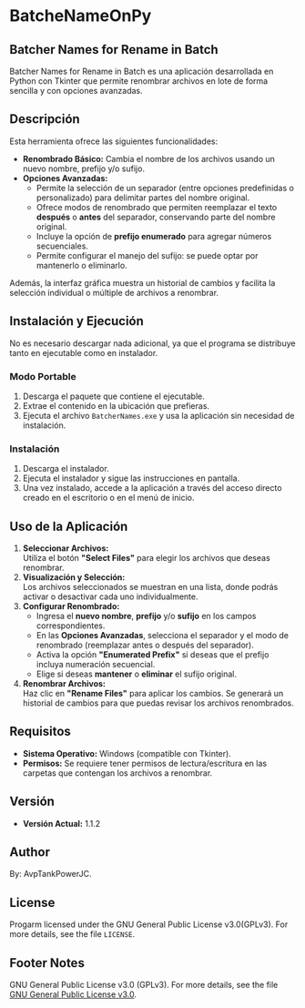 
# BatcheNameOnPy

## Batcher Names for Rename in Batch

Batcher Names for Rename in Batch es una aplicación desarrollada en Python con Tkinter que permite renombrar archivos en lote de forma sencilla y con opciones avanzadas.

## Descripción

Esta herramienta ofrece las siguientes funcionalidades:
- **Renombrado Básico:** Cambia el nombre de los archivos usando un nuevo nombre, prefijo y/o sufijo.
- **Opciones Avanzadas:**  
  - Permite la selección de un separador (entre opciones predefinidas o personalizado) para delimitar partes del nombre original.
  - Ofrece modos de renombrado que permiten reemplazar el texto **después** o **antes** del separador, conservando parte del nombre original.
  - Incluye la opción de **prefijo enumerado** para agregar números secuenciales.
  - Permite configurar el manejo del sufijo: se puede optar por mantenerlo o eliminarlo.

Además, la interfaz gráfica muestra un historial de cambios y facilita la selección individual o múltiple de archivos a renombrar.

## Instalación y Ejecución

No es necesario descargar nada adicional, ya que el programa se distribuye tanto en ejecutable como en instalador.

### Modo Portable

1. Descarga el paquete que contiene el ejecutable.
2. Extrae el contenido en la ubicación que prefieras.
3. Ejecuta el archivo `BatcherNames.exe` y usa la aplicación sin necesidad de instalación.

### Instalación

1. Descarga el instalador.
2. Ejecuta el instalador y sigue las instrucciones en pantalla.
3. Una vez instalado, accede a la aplicación a través del acceso directo creado en el escritorio o en el menú de inicio.

## Uso de la Aplicación

1. **Seleccionar Archivos:**  
   Utiliza el botón **"Select Files"** para elegir los archivos que deseas renombrar.
2. **Visualización y Selección:**  
   Los archivos seleccionados se muestran en una lista, donde podrás activar o desactivar cada uno individualmente.
3. **Configurar Renombrado:**  
   - Ingresa el **nuevo nombre**, **prefijo** y/o **sufijo** en los campos correspondientes.
   - En las **Opciones Avanzadas**, selecciona el separador y el modo de renombrado (reemplazar antes o después del separador).
   - Activa la opción **"Enumerated Prefix"** si deseas que el prefijo incluya numeración secuencial.
   - Elige si deseas **mantener** o **eliminar** el sufijo original.
4. **Renombrar Archivos:**  
   Haz clic en **"Rename Files"** para aplicar los cambios. Se generará un historial de cambios para que puedas revisar los archivos renombrados.

## Requisitos

- **Sistema Operativo:** Windows (compatible con Tkinter).
- **Permisos:** Se requiere tener permisos de lectura/escritura en las carpetas que contengan los archivos a renombrar.

## Versión

- **Versión Actual:** 1.1.2

## Author

By: AvpTankPowerJC.

## License
Progarm licensed under the GNU General Public License v3.0(GPLv3).
For more details, see the file `LICENSE`.


## Footer Notes

GNU General Public License v3.0 (GPLv3). For more details, see the file [GNU General Public License v3.0](https://www.gnu.org/licenses/gpl-3.0.txt).  

